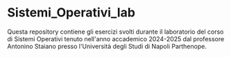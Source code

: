 # Sistemi_Operativi_lab
Questa repository contiene gli esercizi svolti durante il laboratorio del corso di Sistemi Operativi tenuto nell'anno accademico 2024-2025 dal professore Antonino Staiano presso l'Università degli Studi di Napoli Parthenope.

